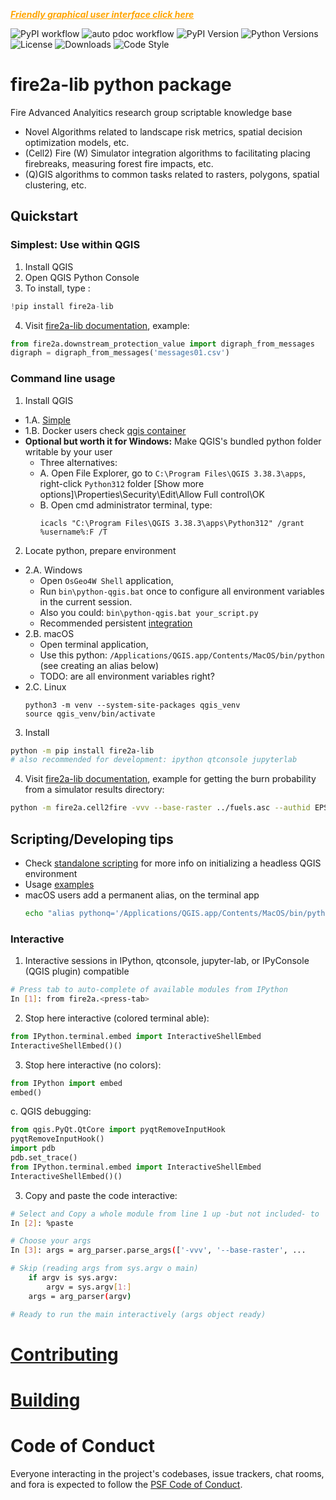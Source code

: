 <span style="color: orange;"><strong><em><a href="https://fire2a.github.io/docs/docs/qgis-toolbox/README.html" style="color: orange;">
Friendly graphical user interface click here
</a></em></strong></span>

![PyPI workflow](https://github.com/fire2a/fire2a-lib/actions/workflows/publish-pypi.yml/badge.svg)
![auto pdoc workflow](https://github.com/fire2a/fire2a-lib/actions/workflows/auto-docs.yml/badge.svg)
![PyPI Version](https://img.shields.io/pypi/v/fire2a-lib.svg)
![Python Versions](https://img.shields.io/pypi/pyversions/fire2a-lib.svg)
![License](https://img.shields.io/github/license/fire2a/fire2a-lib.svg)
![Downloads](https://img.shields.io/pypi/dm/fire2a-lib.svg)
![Code Style](https://img.shields.io/badge/code%20style-black-000000.svg)

# fire2a-lib python package
Fire Advanced Analyitics research group scriptable knowledge base
- Novel Algorithms related to landscape risk metrics, spatial decision optimization models, etc.
- (Cell2) Fire (W) Simulator integration algorithms to facilitating placing firebreaks, measuring forest fire impacts, etc.
- (Q)GIS algorithms to common tasks related to rasters, polygons, spatial clustering, etc.

## Quickstart
### Simplest: Use within QGIS
1. Install QGIS
2. Open QGIS Python Console
3. To install, type :
```python
!pip install fire2a-lib
```
4. Visit [fire2a-lib documentation](https://fire2a.github.io/fire2a-lib), example:
```python
from fire2a.downstream_protection_value import digraph_from_messages
digraph = digraph_from_messages('messages01.csv')
```
### Command line usage
1. Install QGIS

- 1.A. [Simple](https://qgis.org/download/)
- 1.B. Docker users check [qgis container](https://hub.docker.com/r/qgis/qgis)
- __Optional but worth it for Windows:__ Make QGIS's bundled python folder writable by your user
   - Three alternatives:
   - A. Open File Explorer, go to `C:\Program Files\QGIS 3.38.3\apps`, right-click `Python312` folder [Show more options]\Properties\Security\Edit\Allow Full control\OK
   - B. Open cmd administrator terminal, type:
     ```
     icacls "C:\Program Files\QGIS 3.38.3\apps\Python312" /grant %username%:F /T
     ```

     
2. Locate python, prepare environment

- 2.A. Windows
   - Open `OsGeo4W Shell` application, 
   - Run `bin\python-qgis.bat` once to configure all environment variables in the current session.
   - Also you could: `bin\python-qgis.bat your_script.py`
   - Recommended persistent [integration](https://github.com/fire2a/fire2a-lib/blob/main/qgis-launchers/README.md)
- 2.B. macOS 
   - Open terminal application, 
   - Use this python: `/Applications/QGIS.app/Contents/MacOS/bin/python` (see creating an alias below)
   - TODO: are all environment variables right?
- 2.C. Linux
   ```
   python3 -m venv --system-site-packages qgis_venv
   source qgis_venv/bin/activate
   ```
3. Install
```bash
python -m pip install fire2a-lib
# also recommended for development: ipython qtconsole jupyterlab
```
4. Visit [fire2a-lib documentation](https://fire2a.github.io/fire2a-lib), example for getting the burn probability from a simulator results directory:
```bash
python -m fire2a.cell2fire -vvv --base-raster ../fuels.asc --authid EPSG:25831 --scar-sample Grids/Grids2/ForestGrid03.csv --scar-poly propagation_scars.shp --burn-prob burn_probability.tif
```
## Scripting/Developing tips
- Check [standalone scripting](https://github.com/fire2a/fire-analytics-qgis-processing-toolbox-plugin/blob/main/script_samples/standalone.py) for more info on initializing a headless QGIS environment
- Usage [examples](https://github.com/fire2a/fire2a-lib/tree/main/usage_samples)
- macOS users add a permanent alias, on the terminal app
   ```zsh
   echo "alias pythonq='/Applications/QGIS.app/Contents/MacOS/bin/python'" >> ~/.zshrc
   ```
### Interactive 
1. Interactive sessions in IPython, qtconsole, jupyter-lab, or IPyConsole (QGIS plugin) compatible
```bash
# Press tab to auto-complete of available modules from IPython
In [1]: from fire2a.<press-tab>
```
2. Stop here interactive (colored terminal able):
```python
from IPython.terminal.embed import InteractiveShellEmbed
InteractiveShellEmbed()()
```
3. Stop here interactive (no colors):
```python
from IPython import embed
embed()
```
c. QGIS debugging:
```python
from qgis.PyQt.QtCore import pyqtRemoveInputHook
pyqtRemoveInputHook()
import pdb
pdb.set_trace()
from IPython.terminal.embed import InteractiveShellEmbed
InteractiveShellEmbed()()
```
3. Copy and paste the code interactive:
```bash
# Select and Copy a whole module from line 1 up -but not included- to 'def main def main(argv=None):' line 
In [2]: %paste

# Choose your args 
In [3]: args = arg_parser.parse_args(['-vvv', '--base-raster', ...

# Skip (reading args from sys.argv o main)
    if argv is sys.argv:
        argv = sys.argv[1:]
    args = arg_parser(argv)

# Ready to run the main interactively (args object ready)
```

# [Contributing](./CODING.md)
# [Building](./BUILDING.md)


# Code of Conduct

Everyone interacting in the project's codebases, issue trackers,
chat rooms, and fora is expected to follow the
[PSF Code of Conduct](https://www.python.org/psf/conduct).

